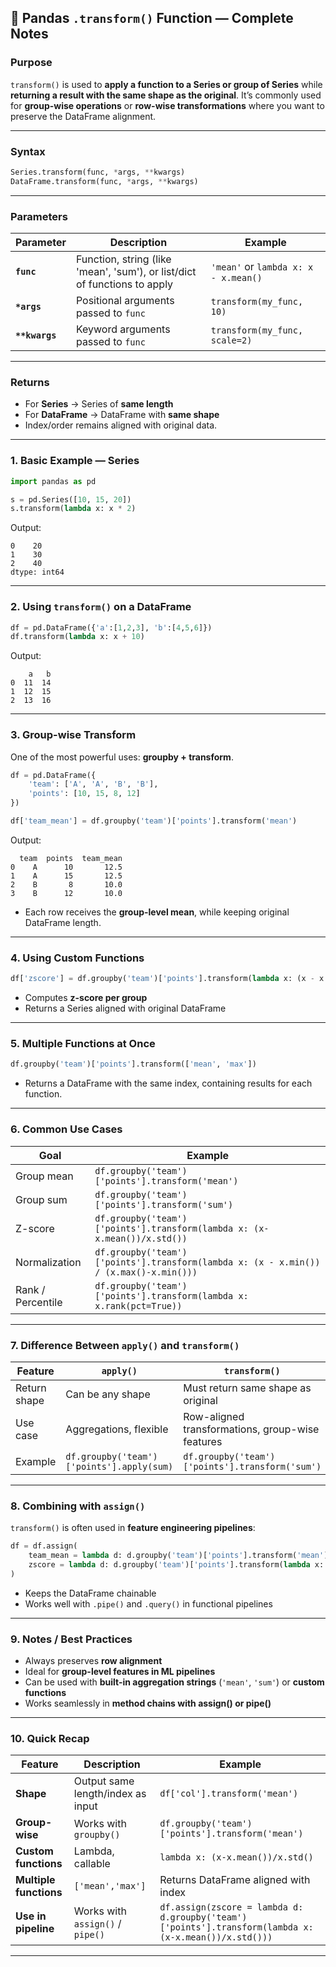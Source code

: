 

## 📘 **Pandas `.transform()` Function — Complete Notes**

### **Purpose**

`transform()` is used to **apply a function to a Series or group of Series** while **returning a result with the same shape as the original**.
It’s commonly used for **group-wise operations** or **row-wise transformations** where you want to preserve the DataFrame alignment.

---

### **Syntax**

```python
Series.transform(func, *args, **kwargs)
DataFrame.transform(func, *args, **kwargs)
```

---

### **Parameters**

| Parameter      | Description                                                               | Example                              |
| -------------- | ------------------------------------------------------------------------- | ------------------------------------ |
| **`func`**     | Function, string (like 'mean', 'sum'), or list/dict of functions to apply | `'mean'` or `lambda x: x - x.mean()` |
| **`*args`**    | Positional arguments passed to `func`                                     | `transform(my_func, 10)`             |
| **`**kwargs`** | Keyword arguments passed to `func`                                        | `transform(my_func, scale=2)`        |

---

### **Returns**

* For **Series** → Series of **same length**
* For **DataFrame** → DataFrame with **same shape**
* Index/order remains aligned with original data.

---

### **1. Basic Example — Series**

```python
import pandas as pd

s = pd.Series([10, 15, 20])
s.transform(lambda x: x * 2)
```

Output:

```
0    20
1    30
2    40
dtype: int64
```

---

### **2. Using `transform()` on a DataFrame**

```python
df = pd.DataFrame({'a':[1,2,3], 'b':[4,5,6]})
df.transform(lambda x: x + 10)
```

Output:

```
    a   b
0  11  14
1  12  15
2  13  16
```

---

### **3. Group-wise Transform**

One of the most powerful uses: **groupby + transform**.

```python
df = pd.DataFrame({
    'team': ['A', 'A', 'B', 'B'],
    'points': [10, 15, 8, 12]
})

df['team_mean'] = df.groupby('team')['points'].transform('mean')
```

Output:

```
  team  points  team_mean
0    A      10       12.5
1    A      15       12.5
2    B       8       10.0
3    B      12       10.0
```

* Each row receives the **group-level mean**, while keeping original DataFrame length.

---

### **4. Using Custom Functions**

```python
df['zscore'] = df.groupby('team')['points'].transform(lambda x: (x - x.mean()) / x.std())
```

* Computes **z-score per group**
* Returns a Series aligned with original DataFrame

---

### **5. Multiple Functions at Once**

```python
df.groupby('team')['points'].transform(['mean', 'max'])
```

* Returns a DataFrame with the same index, containing results for each function.

---

### **6. Common Use Cases**

| Goal              | Example                                                                               |
| ----------------- | ------------------------------------------------------------------------------------- |
| Group mean        | `df.groupby('team')['points'].transform('mean')`                                      |
| Group sum         | `df.groupby('team')['points'].transform('sum')`                                       |
| Z-score           | `df.groupby('team')['points'].transform(lambda x: (x-x.mean())/x.std())`              |
| Normalization     | `df.groupby('team')['points'].transform(lambda x: (x - x.min()) / (x.max()-x.min()))` |
| Rank / Percentile | `df.groupby('team')['points'].transform(lambda x: x.rank(pct=True))`                  |

---

### **7. Difference Between `apply()` and `transform()`**

| Feature      | `apply()`                                 | `transform()`                                    |
| ------------ | ----------------------------------------- | ------------------------------------------------ |
| Return shape | Can be any shape                          | Must return same shape as original               |
| Use case     | Aggregations, flexible                    | Row-aligned transformations, group-wise features |
| Example      | `df.groupby('team')['points'].apply(sum)` | `df.groupby('team')['points'].transform('sum')`  |

---

### **8. Combining with `assign()`**

`transform()` is often used in **feature engineering pipelines**:

```python
df = df.assign(
    team_mean = lambda d: d.groupby('team')['points'].transform('mean'),
    zscore = lambda d: d.groupby('team')['points'].transform(lambda x: (x-x.mean())/x.std())
)
```

* Keeps the DataFrame chainable
* Works well with `.pipe()` and `.query()` in functional pipelines

---

### **9. Notes / Best Practices**

* Always preserves **row alignment**
* Ideal for **group-level features in ML pipelines**
* Can be used with **built-in aggregation strings** (`'mean'`, `'sum'`) or **custom functions**
* Works seamlessly in **method chains with assign() or pipe()**

---

### **10. Quick Recap**

| Feature                | Description                       | Example                                                                                               |
| ---------------------- | --------------------------------- | ----------------------------------------------------------------------------------------------------- |
| **Shape**              | Output same length/index as input | `df['col'].transform('mean')`                                                                         |
| **Group-wise**         | Works with `groupby()`            | `df.groupby('team')['points'].transform('mean')`                                                      |
| **Custom functions**   | Lambda, callable                  | `lambda x: (x-x.mean())/x.std()`                                                                      |
| **Multiple functions** | `['mean','max']`                  | Returns DataFrame aligned with index                                                                  |
| **Use in pipeline**    | Works with `assign()` / `pipe()`  | `df.assign(zscore = lambda d: d.groupby('team')['points'].transform(lambda x: (x-x.mean())/x.std()))` |

---

